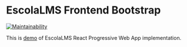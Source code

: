 # EscolaLMS Frontend Bootstrap

[![Maintainability](https://api.codeclimate.com/v1/badges/c1f597961e2dcd5df0e6/maintainability)](https://codeclimate.com/github/EscolaLMS/Front/maintainability)

This is [demo](https://escolalms.github.io/Front/) of EscolaLMS React Progressive Web App implementation.
